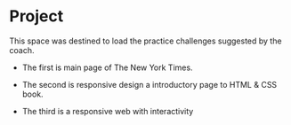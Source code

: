 # Project
This space was destined to load the practice challenges suggested by the coach.

- The first is main page of The New York Times.

- The second is responsive design a introductory page to HTML & CSS book.

- The third is a responsive web with interactivity
